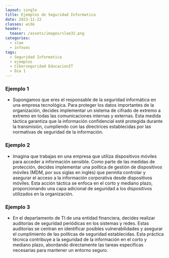 ```yaml
---
layout: single
title: Ejemplos de Seguridad Informatica
date: 2023-11-22
classes: wide
header:
  teaser: /assets/images/slae32.png
categories:
  - slae
  - infosec
tags:
  - Seguridad Informatica
  - ejemplos
  - Ciberseguridad EducacionIT
  - Dia 1
---
```



### Ejemplo 1 

* Supongamos que eres el responsable de la seguridad informática en una empresa tecnológica. Para proteger los datos importantes de la organización, decides implementar un sistema de cifrado de extremo a extremo en todas las comunicaciones internas y externas. Esta medida táctica garantiza que la información confidencial esté protegida durante la transmisión, cumpliendo con las directrices establecidas por las normativas de seguridad de la información.

### Ejemplo 2 

* Imagina que trabajas en una empresa que utiliza dispositivos móviles para acceder a información sensible. Como parte de las medidas de protección, decides implementar una política de gestión de dispositivos móviles (MDM, por sus siglas en inglés) que permita controlar y asegurar el acceso a la información corporativa desde dispositivos móviles. Esta acción táctica se enfoca en el corto y mediano plazo, proporcionando una capa adicional de seguridad a los dispositivos utilizados en la organización.

### Ejemplo 3 

* En el departamento de TI de una entidad financiera, decides realizar auditorías de seguridad periódicas en los sistemas y redes. Estas auditorías se centran en identificar posibles vulnerabilidades y asegurar el cumplimiento de las políticas de seguridad establecidas. Esta práctica técnica contribuye a la seguridad de la información en el corto y mediano plazo, abordando directamente las tareas específicas necesarias para mantener un entorno seguro.
